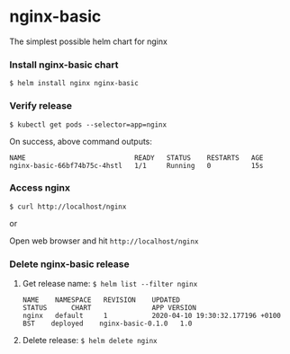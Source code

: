 # nginx-basic

The simplest possible helm chart for nginx

### Install nginx-basic chart
`$ helm install nginx nginx-basic`

### Verify release

`$ kubectl get pods --selector=app=nginx`

On success, above command outputs:

```$xslt
NAME                           READY   STATUS    RESTARTS   AGE
nginx-basic-66bf74b75c-4hstl   1/1     Running   0          15s
```

### Access nginx

`$ curl http://localhost/nginx`

or 

Open web browser and hit `http://localhost/nginx`

### Delete nginx-basic release

1.  Get release name: `$ helm list --filter nginx`
    ```$xslt
    NAME 	NAMESPACE	REVISION	UPDATED                             	STATUS  	CHART            	APP VERSION
    nginx	default  	1       	2020-04-10 19:30:32.177196 +0100 BST	deployed	nginx-basic-0.1.0	1.0     
    ```

2.  Delete release: `$ helm delete nginx`
